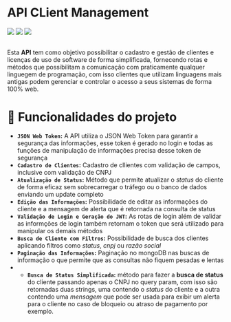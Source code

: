 <h1>API CLient Management</h1>

<img src="https://img.shields.io/badge/VERSION-1.00-orange"> <img src="https://img.shields.io/badge/STATUS-EM%20DESENVOLVIMENTO-brightgreen"> <img src="https://img.shields.io/badge/RELEASE--DATE-MAY--23-orange">
##
Esta **API** tem como objetivo possibilitar o cadastro e gestão de clientes e licenças de uso de software de forma simplificada, fornecendo rotas e métodos que possibilitam a comunicação com praticamente qualquer linguegem de programação, com isso clientes que utilizam linguagens mais antigas podem gerenciar e controlar o acesso a seus sistemas de forma 100% web.

# :hammer: Funcionalidades do projeto

- **`JSON Web Token`:** A API utiliza o JSON Web Token para garantir a segurança das informações, esse token é gerado no login e todas as funções de manipulação de informações precisa desse token de segurança
- **`Cadastro de Clientes`:** Cadastro de cllientes com validação de campos, inclusive com validação de CNPJ
- **`Atualização de Status`:** Método que permite atualizar o *status* do cliente de forma eficaz sem sobrecarregar o tráfego ou o banco de dados enviando um update completo
- **`Edição das Informações`:** Possibilidade de editar as informações do cliente e a mensagem de alerta que é retornada na consulta de status
- **`Validação de Login e Geração do JWT`:** As rotas de login além de validar as informções de login também retornam o token que será utilizado para manipular os demais métodos
- **`Busca de Cliente com Filtros`:** Possibilidade de busca dos clientes aplicando filtros como *status*, *cnpj* ou *razão social*
- **`Paginação das Informações`:** Paginação no mongoDB nas buscas de informação o que permite que as consultas não fiquem pesadas e lentas
- - **`Busca de Status Simplificada`:** método para fazer a **busca de status** do cliente passando apenas o CNPJ no query param, com isso são retornadas duas strings, uma contendo o *status* do cliente e a outra contendo uma *mensagem* que pode ser usada para exibir um alerta para o cliente no caso de bloqueio ou atraso de pagamento por exemplo.


